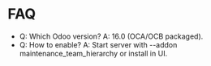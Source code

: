 # FAQ

- Q: Which Odoo version? A: 16.0 (OCA/OCB packaged).
- Q: How to enable? A: Start server with --addon maintenance_team_hierarchy or install in UI.
